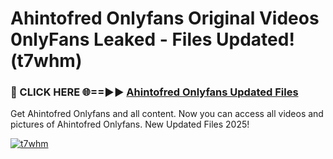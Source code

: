 # Ahintofred Onlyfans Original Videos 0nlyFans Leaked - Files Updated! (t7whm)

<h3>🔴 CLICK HERE 🌐==►► <a href="https://tinyurl.com/2m67pmp6" rel="nofollow">Ahintofred Onlyfans Updated Files</a></h3>

Get Ahintofred Onlyfans and all content. Now you can access all videos and pictures of Ahintofred Onlyfans. New Updated Files 2025!

[![t7whm](https://i.imgur.com/H4QAA4z.gif)](https://tinyurl.com/2m67pmp6)